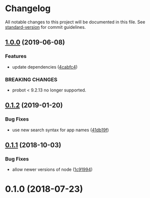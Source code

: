 # Changelog

All notable changes to this project will be documented in this file. See [standard-version](https://github.com/conventional-changelog/standard-version) for commit guidelines.

## [1.0.0](https://github.com/dessant/probot-messages/compare/v0.1.2...v1.0.0) (2019-06-08)


### Features

* update dependencies ([4cabfc4](https://github.com/dessant/probot-messages/commit/4cabfc4))


### BREAKING CHANGES

* probot < 9.2.13 no longer supported.



<a name="0.1.2"></a>
## [0.1.2](https://github.com/dessant/probot-messages/compare/v0.1.1...v0.1.2) (2019-01-20)


### Bug Fixes

* use new search syntax for app names ([41db19f](https://github.com/dessant/probot-messages/commit/41db19f))



<a name="0.1.1"></a>
## [0.1.1](https://github.com/dessant/probot-messages/compare/v0.1.0...v0.1.1) (2018-10-03)


### Bug Fixes

* allow newer versions of node ([1c91994](https://github.com/dessant/probot-messages/commit/1c91994))



<a name="0.1.0"></a>
# 0.1.0 (2018-07-23)
